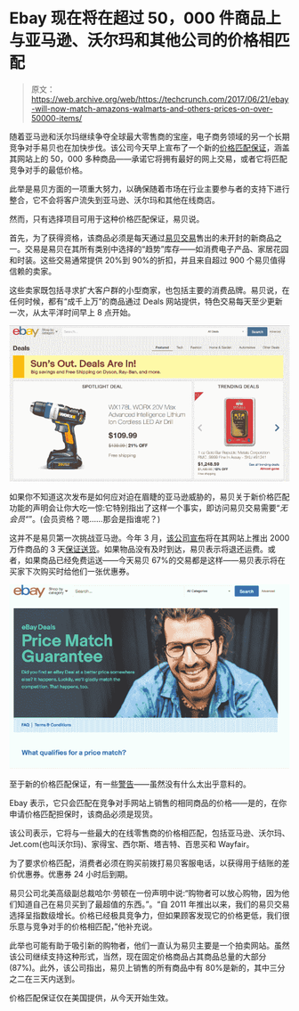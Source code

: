 # Ebay 现在将在超过 50，000 件商品上与亚马逊、沃尔玛和其他公司的价格相匹配

> 原文：<https://web.archive.org/web/https://techcrunch.com/2017/06/21/ebay-will-now-match-amazons-walmarts-and-others-prices-on-over-50000-items/>

随着亚马逊和沃尔玛继续争夺全球最大零售商的宝座，电子商务领域的另一个长期竞争对手易贝也在加快步伐。该公司今天早上宣布了一个新的[价格匹配保证](https://web.archive.org/web/20230315162300/http://cc.ebay.com/price-match-guarantee/)，涵盖其网站上的 50，000 多种商品——承诺它将拥有最好的网上交易，或者它将匹配竞争对手的最低价格。

此举是易贝方面的一项重大努力，以确保随着市场在行业主要参与者的支持下进行整合，它不会将客户流失到亚马逊、沃尔玛和其他在线商店。

然而，只有选择项目可用于这种价格匹配保证，易贝说。

首先，为了获得资格，该商品必须是每天通过[易贝交易](https://web.archive.org/web/20230315162300/http://www.ebay.com/deals)售出的未开封的新商品之一。交易是易贝在其所有类别中选择的“趋势”库存——如消费电子产品、家居花园和时装。这些交易通常提供 20%到 90%的折扣，并且来自超过 900 个易贝值得信赖的卖家。

这些卖家既包括寻求扩大客户群的小型商家，也包括主要的消费品牌。易贝说，在任何时候，都有“成千上万”的商品通过 Deals 网站提供，特色交易每天至少更新一次，从太平洋时间早上 8 点开始。

![](img/002549bf639193c365f896f144454140.png)

如果你不知道这次发布是如何应对迫在眉睫的亚马逊威胁的，易贝关于新价格匹配功能的声明会让你大吃一惊:它特别指出了这样一个事实，即访问易贝交易需要“*无会员“*”。(会员资格？嗯……那会是指谁呢？)

这并不是易贝第一次挑战亚马逊。今年 3 月，[该公司宣布](https://web.archive.org/web/20230315162300/https://techcrunch.com/2017/03/20/ebay-takes-on-amazon-with-guaranteed-3-day-delivery-on-20-million-items/)将在其网站上推出 2000 万件商品的 3 天[保证送货](https://web.archive.org/web/20230315162300/http://www.prnewswire.com/news-releases/ebay-to-roll-out-guaranteed-delivery-for-20-million-items-300425914.html)。如果物品没有及时到达，易贝表示将退还运费。或者，如果商品已经免费运送——今天易贝 67%的交易都是这样——易贝表示将在买家下次购买时给他们一张优惠券。

![](img/53e48acef9e39bcb3f15ccfc7de40124.png)

至于新的价格匹配保证，有一些[警告](https://web.archive.org/web/20230315162300/http://cc.ebay.com/price-match-guarantee/)——虽然没有什么太出乎意料的。

Ebay 表示，它只会匹配在竞争对手网站上销售的相同商品的价格——是的，在你申请价格匹配担保时，该商品必须是现货。

该公司表示，它将与一些最大的在线零售商的价格相匹配，包括亚马逊、沃尔玛、Jet.com(也叫沃尔玛)、家得宝、西尔斯、塔吉特、百思买和 Wayfair。

为了要求价格匹配，消费者必须在购买前拨打易贝客服电话，以获得用于结账的差价优惠券。优惠券 24 小时后到期。

易贝公司北美高级副总裁哈尔·劳顿在一份声明中说:“购物者可以放心购物，因为他们知道自己在易贝买到了最超值的东西。”。“自 2011 年推出以来，我们的易贝交易选择呈指数级增长。价格已经极具竞争力，但如果顾客发现它的价格更低，我们很乐意与竞争对手的价格相匹配，”他补充说。

此举也可能有助于吸引新的购物者，他们一直认为易贝主要是一个拍卖网站。虽然该公司继续支持这种形式，当然，现在固定价格商品占其商品总量的大部分(87%)。此外，该公司指出，易贝上销售的所有商品中有 80%是新的，其中三分之二在三天内送到。

价格匹配保证仅在美国提供，从今天开始生效。